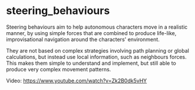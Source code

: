 # steering_behaviours

Steering behaviours aim to help autonomous characters move in a realistic manner, 
by using simple forces that are combined to produce life-like, 
improvisational navigation around the characters' environment. 

They are not based on complex strategies involving path planning or global calculations, 
but instead use local information, such as neighbours forces. 
This makes them simple to understand and implement, 
but still able to produce very complex movement patterns.

Video: https://www.youtube.com/watch?v=Zk2B0dk5vHY
